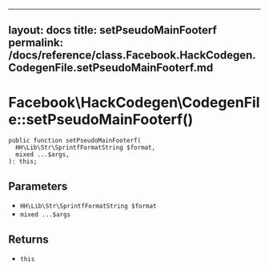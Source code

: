 
***

layout: docs
title: setPseudoMainFooterf
permalink: /docs/reference/class.Facebook.HackCodegen.CodegenFile.setPseudoMainFooterf.md
---







# Facebook\\HackCodegen\\CodegenFile::setPseudoMainFooterf()




``` Hack
public function setPseudoMainFooterf(
  HH\Lib\Str\SprintfFormatString $format,
  mixed ...$args,
): this;
```




## Parameters




- ` HH\Lib\Str\SprintfFormatString $format `
- ` mixed ...$args `




## Returns




+ ` this `